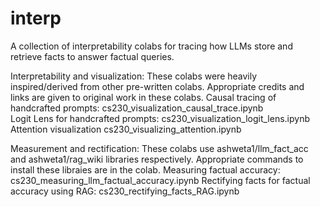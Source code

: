 # interp

A collection of interpretability colabs for tracing how LLMs store and retrieve facts to answer factual queries.

Interpretability and visualization: These colabs were heavily inspired/derived from other pre-written colabs. Appropriate credits and links are given to original work in these colabs.
  Causal tracing of handcrafted prompts: cs230_visualization_causal_trace.ipynb  
  Logit Lens for handcrafted prompts: cs230_visualization_logit_lens.ipynb
  Attention visualization cs230_visualizing_attention.ipynb

Measurement and rectification: These colabs use ashweta1/llm_fact_acc and ashweta1/rag_wiki libraries respectively. Appropriate commands to install these libraies are in the colab.
  Measuring factual accuracy: cs230_measuring_llm_factual_accuracy.ipynb
  Rectifying facts for factual accuracy using RAG: cs230_rectifying_facts_RAG.ipynb

